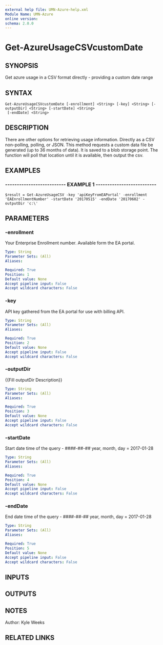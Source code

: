```yaml
---
external help file: UMN-Azure-help.xml
Module Name: UMN-Azure
online version: 
schema: 2.0.0
---
```


# Get-AzureUsageCSVcustomDate

## SYNOPSIS
Get azure usage in a CSV format directly - providing a custom date range

## SYNTAX

```
Get-AzureUsageCSVcustomDate [-enrollment] <String> [-key] <String> [-outputDir] <String> [-startDate] <String>
 [-endDate] <String>
```

## DESCRIPTION
There are other options for retrieving usage information.
Directly as a CSV non-polling, polling, or JSON.
This method requests a custom data file be generated (up to 36 months of data).
It is saved to a blob storage point.
The function will poll that location until it is available, then output the csv.

## EXAMPLES

### -------------------------- EXAMPLE 1 --------------------------
```
$result = Get-AzureUsageCSV -key 'apiKeyFromEAPortal' -enrollment 'EAEnrollmentNumber' -startDate '20170515' -endDate '20170602' -outputDir 'c:\'
```

## PARAMETERS

### -enrollment
Your Enterprise Enrollment number.
Available form the EA portal.

```yaml
Type: String
Parameter Sets: (All)
Aliases: 

Required: True
Position: 1
Default value: None
Accept pipeline input: False
Accept wildcard characters: False
```

### -key
API key gathered from the EA portal for use with billing API.

```yaml
Type: String
Parameter Sets: (All)
Aliases: 

Required: True
Position: 2
Default value: None
Accept pipeline input: False
Accept wildcard characters: False
```

### -outputDir
{{Fill outputDir Description}}

```yaml
Type: String
Parameter Sets: (All)
Aliases: 

Required: True
Position: 3
Default value: None
Accept pipeline input: False
Accept wildcard characters: False
```

### -startDate
Start date time of the query - ####-##-## year, month, day = 2017-01-28

```yaml
Type: String
Parameter Sets: (All)
Aliases: 

Required: True
Position: 4
Default value: None
Accept pipeline input: False
Accept wildcard characters: False
```

### -endDate
End date time of the query - ####-##-## year, month, day = 2017-01-28

```yaml
Type: String
Parameter Sets: (All)
Aliases: 

Required: True
Position: 5
Default value: None
Accept pipeline input: False
Accept wildcard characters: False
```

## INPUTS

## OUTPUTS

## NOTES
Author: Kyle Weeks

## RELATED LINKS

